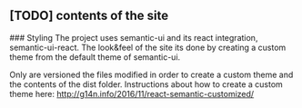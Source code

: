 
## [TODO] contents of the site



### Styling
The project uses semantic-ui and its react integration, semantic-ui-react. The look&feel of the site its done by creating a custom theme from the default theme of semantic-ui.

Only are versioned the files modified in order to create a custom theme and the contents of the
dist folder. Instructions about how to create a custom theme here: http://g14n.info/2016/11/react-semantic-customized/